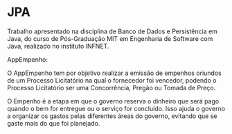 # JPA

Trabalho apresentado na disciplina de Banco de Dados e Persistência em Java, do curso de Pós-Graduação MIT em Engenharia de Software com Java, realizado no instituto INFNET.

AppEmpenho:

O AppEmpenho tem por objetivo realizar a emissão de empenhos oriundos de um Processo Licitatório na qual o fornecedor foi vencedor, podendo o Processo Licitatório ser uma Concorrência, Pregão ou Tomada de Preço.

O Empenho é a etapa em que o governo reserva o dinheiro que será pago quando o bem for entregue ou o serviço for concluído. Isso ajuda o governo a organizar os gastos pelas diferentes áreas do governo, evitando que se gaste mais do que foi planejado.
